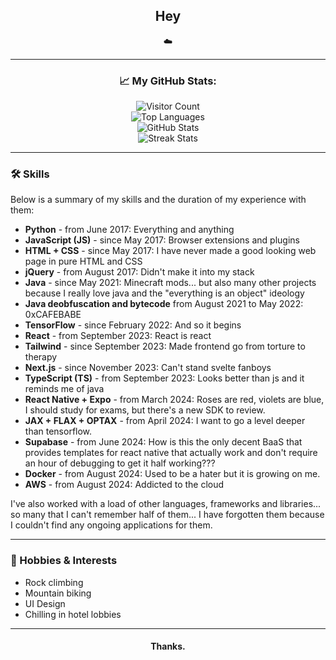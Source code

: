 <h2 align="center">Hey</h2>
<p align="center">☁️</p>

---

<h3 align="center">📈 My GitHub Stats:</h3>

<p align="center">
  <img src="https://komarev.com/ghpvc/?username=Kopamed&color=0CCCCC" alt="Visitor Count">
  <br>
  <img src="https://github-readme-stats.vercel.app/api/top-langs/?username=Kopamed&layout=compact&theme=radical" alt="Top Languages">
  <br>
  <img src="https://github-readme-stats.vercel.app/api?username=Kopamed&show_icons=true&theme=radical" alt="GitHub Stats">
  <br>
  <img src="https://github-readme-streak-stats.herokuapp.com/?user=Kopamed" alt="Streak Stats">
</p>

---

### 🛠️ Skills
Below is a summary of my skills and the duration of my experience with them:

- **Python** - from June 2017: Everything and anything
- **JavaScript (JS)** - since May 2017: Browser extensions and plugins
- **HTML + CSS** - since May 2017: I have never made a good looking web page in pure HTML and CSS
- **jQuery** - from August 2017: Didn't make it into my stack
- **Java** - since May 2021: Minecraft mods... but also many other projects because I really love java and the "everything is an object" ideology
- **Java deobfuscation and bytecode** from August 2021 to May 2022: 0xCAFEBABE
- **TensorFlow** - since February 2022: And so it begins
- **React** - from September 2023: React is react
- **Tailwind** - since September 2023: Made frontend go from torture to therapy
- **Next.js** - since November 2023: Can't stand svelte fanboys
- **TypeScript (TS)** - from September 2023: Looks better than js and it reminds me of java
- **React Native + Expo** - from March 2024: Roses are red, violets are blue, I should study for exams, but there's a new SDK to review.
- **JAX + FLAX + OPTAX** - from April 2024: I want to go a level deeper than tensorflow.
- **Supabase** - from June 2024: How is this the only decent BaaS that provides templates for react native that actually work and don't require an hour of debugging to get it half working???
- **Docker** - from August 2024: Used to be a hater but it is growing on me.
- **AWS** - from August 2024: Addicted to the cloud

I've also worked with a load of other languages, frameworks and libraries... so many that I can't remember half of them... I have forgotten them because I couldn't find any ongoing applications for them.

---
### 🌱 Hobbies & Interests
- Rock climbing
- Mountain biking
- UI Design
- Chilling in hotel lobbies
---

<h4 align="center">Thanks.</h4>
